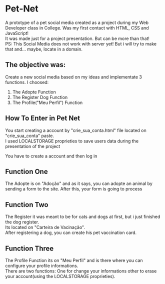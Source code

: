 <h1> Pet-Net </h1>

<p> A prototype of a pet social media created as a project during my Web Developer class in College. Was my first contact with HTML, CSS and JavaScript! <br> It was made just for a project presentation. But can be more than that! <br>
 PS: This Social Media does not work with server yet! But i will try to make that and... maybe, locate in a domain.</p>
  
<h2>The objective was: </h2>
<p> Create a new social media based on my ideas and implementate 3 functions. I choosed: </p>
<ol>
  <li> The Adopte Function </li>
  <li> The Register Dog Function </li>
  <li> The Profile("Meu Perfil") Function </li>
</ol>

<h2> How To Enter in Pet Net </h2>
<p>You start creating a account by "crie_sua_conta.html" file located on "crie_sua_conta" paste. <br>
 I used LOCALSTORAGE proprieties to save users data during the presentation of the project </p>
 <p> You have to create a account and then log in </p>
 <h2> Function One </h2>
 <p> The Adopte is on "Adoção" and as it says, you can adopte an animal by sending a form to the site. 
  After this, your form is going to process </p>
  <h2> Function Two </h2>
  <p> The Register it was meant to be for cats and dogs at first, but i just finished the dog register.<br>
  Its located on "Carteira de Vacinação". <br>
  After registering a dog, you can create his pet vaccination card. </p>
  <h2> Function Three </h2>
  <p> The Profile Function its on "Meu Perfil" and is there where you can configure your profile informations. <br>
  There are two functions: One for change your informations other to erase your account(using the LOCALSTORAGE proprieties). </p>
  
  
